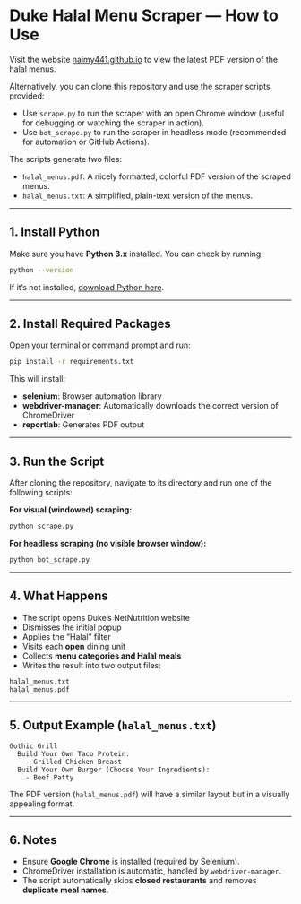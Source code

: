 # Duke Halal Menu Scraper — How to Use

Visit the website [naimy441.github.io](https://naimy441.github.io) to view the latest PDF version of the halal menus.

Alternatively, you can clone this repository and use the scraper scripts provided:

- Use `scrape.py` to run the scraper with an open Chrome window (useful for debugging or watching the scraper in action).
- Use `bot_scrape.py` to run the scraper in headless mode (recommended for automation or GitHub Actions).

The scripts generate two files:
- `halal_menus.pdf`: A nicely formatted, colorful PDF version of the scraped menus.
- `halal_menus.txt`: A simplified, plain-text version of the menus.

---

## 1. Install Python

Make sure you have **Python 3.x** installed. You can check by running:

```bash
python --version
```

If it’s not installed, [download Python here](https://www.python.org/downloads/).

---

## 2. Install Required Packages

Open your terminal or command prompt and run:

```bash
pip install -r requirements.txt
```

This will install:

- **selenium**: Browser automation library  
- **webdriver-manager**: Automatically downloads the correct version of ChromeDriver
- **reportlab**: Generates PDF output

---

## 3. Run the Script

After cloning the repository, navigate to its directory and run one of the following scripts:

**For visual (windowed) scraping:**

```bash
python scrape.py
```

**For headless scraping (no visible browser window):**

```bash
python bot_scrape.py
```

---

## 4. What Happens

- The script opens Duke’s NetNutrition website  
- Dismisses the initial popup  
- Applies the “Halal” filter  
- Visits each **open** dining unit  
- Collects **menu categories and Halal meals**  
- Writes the result into two output files:

```
halal_menus.txt
halal_menus.pdf
```

---

## 5. Output Example (`halal_menus.txt`)

```
Gothic Grill
  Build Your Own Taco Protein:
    - Grilled Chicken Breast
  Build Your Own Burger (Choose Your Ingredients):
    - Beef Patty
```

The PDF version (`halal_menus.pdf`) will have a similar layout but in a visually appealing format.

---

## 6. Notes

- Ensure **Google Chrome** is installed (required by Selenium).
- ChromeDriver installation is automatic, handled by `webdriver-manager`.
- The script automatically skips **closed restaurants** and removes **duplicate meal names**.
